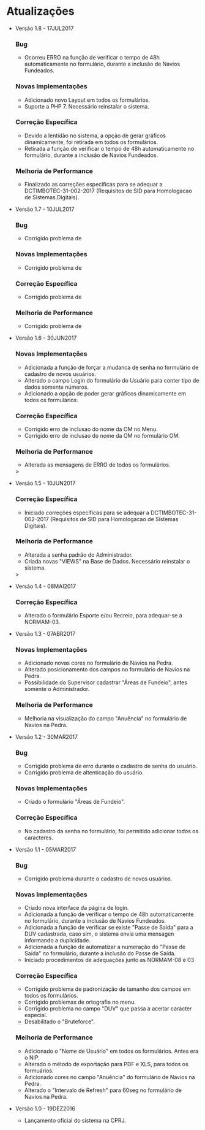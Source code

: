 <!DOCTYPE html>
   <h1>Atualizações</h1>   
    <ul>
    <li>Versão 1.8 - 17JUL2017</li>
        <h3><p>Bug</p></h3>
            <ul>
                <li> Ocorreu ERRO na função de verificar o tempo de 48h automaticamente no formulário, durante a inclusão de Navios Fundeados.</li>
            </ul>
        <h3><p>Novas Implementações</p></h3>
            <ul>
                <li> Adicionado novo Layout em todos os formulários.</li>
                <li> Suporte a PHP 7. Necessário reinstalar o sistema.</li>
            </ul>
        <h3><p>Correção Específica</p></h3>
            <ul>
                <li> Devido a lentidão no sistema, a opção de gerar gráficos dinamicamente, foi retirada em todos os formulários.</li>
                <li> Retirada a função de verificar o tempo de 48h automaticamente no formulário, durante a inclusão de Navios Fundeados.</li>
            </ul>
        <h3><p>Melhoria de Performance</p></h3>
            <ul>
                <li> Finalizado as correções específicas para se adequar a DCTIMBOTEC-31-002-2017 (Requisitos de SID para Homologacao de Sistemas Digitais).</li>
            </ul>
    </ul>
    <ul>
    <li>Versão 1.7 - 10JUL2017</li>
        <h3><p>Bug</p></h3>
            <ul>
                <li> Corrigido problema de</li>
            </ul>
        <h3><p>Novas Implementações</p></h3>
            <ul>
                <li> Corrigido problema de</li>
            </ul>
        <h3><p>Correção Específica</p></h3>
            <ul>
                <li> Corrigido problema de</li>
            </ul>
        <h3><p>Melhoria de Performance</p></h3>
            <ul>
                <li> Corrigido problema de</li>
            </ul>
    </ul>
    <ul>
    <li>Versão 1.6 - 30JUN2017</li>
	    <h3><p>Novas Implementações</p></h3>
	            <ul>
	                <li> Adicionada a função de forçar a mudanca de senha no formulário de cadastro de novos usuários.</li>
	                <li> Alterado o campo Login do formulário do Usuário para conter tipo de dados somente números.</li>
	                <li> Adicionado a opção de poder gerar gráficos dinamicamente em todos os formulários.</li>
	            </ul>
    	<h3><p>Correção Específica</p></h3>
            <ul>
                <li> Corrigido erro de inclusao do nome da OM no Menu.</li>
                <li> Corrigido erro de inclusao do nome da OM no formulário OM.</li>
            </ul>
        <h3><p>Melhoria de Performance</p></h3>
            <ul>
            	<li> Alterada as mensagens de ERRO de todos os formulários.</li>
            </ul>>
    </ul>
    <ul>
    <li>Versão 1.5 - 10JUN2017</li>
    	<h3><p>Correção Específica</p></h3>
            <ul>
                <li> Iniciado correções específicas para se adequar a DCTIMBOTEC-31-002-2017 (Requisitos de SID para Homologacao de Sistemas Digitais).</li>
            </ul>
        <h3><p>Melhoria de Performance</p></h3>
            <ul>
            	<li> Alterada a senha padrão do Administrador.</li>
            	<li> Criada novas "VIEWS" na Base de Dados. Necessário reinstalar o sistema.</li>
            </ul>>
    </ul>
    <ul>
    <li>Versão 1.4 - 08MAI2017</li>
        <h3><p>Correção Específica</p></h3>
            <ul>
                <li> Alterado o formulário Esporte e/ou Recreio, para adequar-se a NORMAM-03.</li>
            </ul>
    </ul>
    <ul>
    <li>Versão 1.3 - 07ABR2017</li>
        <h3><p>Novas Implementações</p></h3>
            <ul>
                <li> Adicionado novas cores no formulário de Navios na Pedra.</li>
                <li> Alterado posicionamento dos campos no formulário de Navios na Pedra.</li>
                <li> Possibilidade do Supervisor cadastrar "Áreas de Fundeio", antes somente o Administrador.</li>
            </ul>
        <h3><p>Melhoria de Performance</p></h3>
            <ul>
                <li>Melhoria na visualização do campo "Anuência" no formulário de Navios na Pedra.</li>
            </ul>
    </ul>
    <ul>
    <li>Versão 1.2 - 30MAR2017</li>
        <h3><p>Bug</p></h3>
            <ul>
                <li> Corrigido problema de erro durante o cadastro de senha do usuário.</li>
                <li> Corrigido problema de altenticação do usuário.</li>
            </ul>
        <h3><p>Novas Implementações</p></h3>
            <ul>
                <li> Criado o formulário "Áreas de Fundeio".</li>
            </ul>
        <h3><p>Correção Específica</p></h3>
            <ul>
                <li> No cadastro da senha no formulário, foi permitido adicionar todos os caracteres.</li>
            </ul>
    </ul>
    <ul>
    <li>Versão 1.1 - 05MAR2017</li>
    	<h3><p>Bug</p></h3>
            <ul>
                <li> Corrigido problema durante o cadastro de novos usuários.</li>
            </ul>
    	<h3><p>Novas Implementações</p></h3>
            <ul>
                <li> Criado nova interface da página de login.</li>
                <li> Adicionada a função de verificar o tempo de 48h automaticamente no formulário, durante a inclusão de Navios Fundeados.</li>
                <li> Adicionada a função de verificar se existe "Passe de Saída" para a DUV cadastrada, caso sim, o sistema envia uma mensagen informando a duplicidade.</li>
                <li> Adicionada a função de automatizar a numeração do "Passe de Saída" no formulário, durante a inclusão do Passe de Saída.</li>
                <li> Iniciado procedimentos de adequações junto as NORMAM-08 e 03</li>
            </ul>
        <h3><p>Correção Específica</p></h3>
            <ul>
            	<li> Corrigido problema de padronização de tamanho dos campos em todos os formulários.</li>
                <li> Corrigido problemas de ortografia no menu.</li>
                <li> Corrigido problema no campo "DUV" que passa a aceitar caracter especial.</li>
                <li> Desabilitado o "Bruteforce".</li>
            </ul>
        <h3><p>Melhoria de Performance</p></h3>
            <ul>
                <li> Adicionado o "Nome de Usuário" em todos os formulários. Antes era o NIP.</li>
                <li> Alterado o método de exportação para PDF e XLS, para todos os formuários.</li>
                <li> Adicionado cores no campo "Anuência" do formulário de Navios na Pedra.</li>
                <li> Alterado o "Intervalo de Refresh" para 60seg no formulário de Navios na Pedra.</li>
            </ul>
    </ul>
    <ul>
    <li>Versão 1.0 - 19DEZ2016</li>
	    	<ul>
	        	<li> Lançamento oficial do sistema na CPRJ.</li>
	    	</ul>
    </ul>
</body>
</html>
